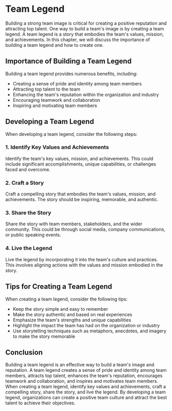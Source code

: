 Team Legend
==========================================

Building a strong team image is critical for creating a positive reputation and attracting top talent. One way to build a team's image is by creating a team legend. A team legend is a story that embodies the team's values, mission, and achievements. In this chapter, we will discuss the importance of building a team legend and how to create one.

Importance of Building a Team Legend
------------------------------------

Building a team legend provides numerous benefits, including:

* Creating a sense of pride and identity among team members
* Attracting top talent to the team
* Enhancing the team's reputation within the organization and industry
* Encouraging teamwork and collaboration
* Inspiring and motivating team members

Developing a Team Legend
------------------------

When developing a team legend, consider the following steps:

### 1. Identify Key Values and Achievements

Identify the team's key values, mission, and achievements. This could include significant accomplishments, unique capabilities, or challenges faced and overcome.

### 2. Craft a Story

Craft a compelling story that embodies the team's values, mission, and achievements. The story should be inspiring, memorable, and authentic.

### 3. Share the Story

Share the story with team members, stakeholders, and the wider community. This could be through social media, company communications, or public speaking events.

### 4. Live the Legend

Live the legend by incorporating it into the team's culture and practices. This involves aligning actions with the values and mission embodied in the story.

Tips for Creating a Team Legend
-------------------------------

When creating a team legend, consider the following tips:

* Keep the story simple and easy to remember
* Make the story authentic and based on real experiences
* Emphasize the team's strengths and unique capabilities
* Highlight the impact the team has had on the organization or industry
* Use storytelling techniques such as metaphors, anecdotes, and imagery to make the story memorable

Conclusion
----------

Building a team legend is an effective way to build a team's image and reputation. A team legend creates a sense of pride and identity among team members, attracts top talent, enhances the team's reputation, encourages teamwork and collaboration, and inspires and motivates team members. When creating a team legend, identify key values and achievements, craft a compelling story, share the story, and live the legend. By developing a team legend, organizations can create a positive team culture and attract the best talent to achieve their objectives.
